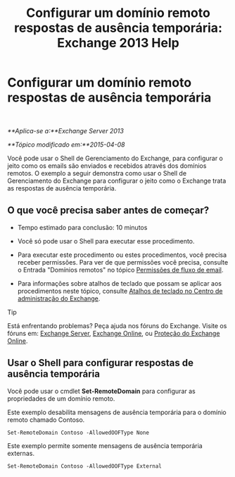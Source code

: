 ﻿---
title: 'Configurar um domínio remoto respostas de ausência temporária: Exchange 2013 Help'
TOCTitle: Configurar um domínio remoto respostas de ausência temporária
ms:assetid: 0c1e56be-7a29-4294-9762-600f9f788741
ms:mtpsurl: https://technet.microsoft.com/pt-br/library/JJ657713(v=EXCHG.150)
ms:contentKeyID: 50484931
ms.date: 05/22/2018
mtps_version: v=EXCHG.150
ms.translationtype: MT
---

# Configurar um domínio remoto respostas de ausência temporária

 

_**Aplica-se a:**Exchange Server 2013_

_**Tópico modificado em:**2015-04-08_

Você pode usar o Shell de Gerenciamento do Exchange, para configurar o jeito como os emails são enviados e recebidos através dos domínios remotos. O exemplo a seguir demonstra como usar o Shell de Gerenciamento do Exchange para configurar o jeito como o Exchange trata as respostas de ausência temporária.

## O que você precisa saber antes de começar?

  - Tempo estimado para conclusão: 10 minutos

  - Você só pode usar o Shell para executar esse procedimento.

  - Para executar este procedimento ou estes procedimentos, você precisa receber permissões. Para ver de que permissões você precisa, consulte o Entrada "Domínios remotos" no tópico [Permissões de fluxo de email](mail-flow-permissions-exchange-2013-help.md).

  - Para informações sobre atalhos de teclado que possam se aplicar aos procedimentos neste tópico, consulte [Atalhos de teclado no Centro de administração do Exchange](keyboard-shortcuts-in-the-exchange-admin-center-exchange-online-protection-help.md).


> [!TIP]
> Está enfrentando problemas? Peça ajuda nos fóruns do Exchange. Visite os fóruns em: <A href="https://go.microsoft.com/fwlink/p/?linkid=60612">Exchange Server</A>, <A href="https://go.microsoft.com/fwlink/p/?linkid=267542">Exchange Online</A>, ou <A href="https://go.microsoft.com/fwlink/p/?linkid=285351">Proteção do Exchange Online</A>.



## Usar o Shell para configurar respostas de ausência temporária

Você pode usar o cmdlet **Set-RemoteDomain** para configurar as propriedades de um domínio remoto.

Este exemplo desabilita mensagens de ausência temporária para o domínio remoto chamado Contoso.

    Set-RemoteDomain Contoso -AllowedOOFType None

Este exemplo permite somente mensagens de ausência temporária externas.

    Set-RemoteDomain Contoso -AllowedOOFType External

